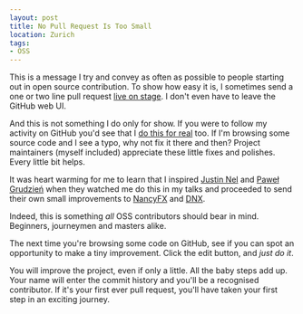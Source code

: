 ```yaml
---
layout: post
title: No Pull Request Is Too Small
location: Zurich
tags:
- OSS
---
```

This is a message I try and convey as often as possible to people starting out in open source contribution. To show how easy it is, I sometimes send a one or two line pull request [live on stage](https://www.youtube.com/watch?v=1v091LSnThE&t=36m4s). I don't even have to leave the GitHub web UI.

And this is not something I do only for show. If you were to follow my activity on GitHub you'd see that I [do this for real](https://github.com/damianh/LibLog/pull/86/files) too. If I'm browsing some source code and I see a typo, why not fix it there and then? Project maintainers (myself included) appreciate these little fixes and polishes. Every little bit helps.

It was heart warming for me to learn that I inspired [Justin Nel](https://twitter.com/Cyberlane) and [Paweł Grudzień](https://twitter.com/BleedingNEdge) when they watched me do this in my talks and proceeded to send their own small improvements to [NancyFX](https://github.com/NancyFx/Nancy.Demo.Samples/pull/3) and [DNX](https://github.com/aspnet/dnx/pull/2936).

Indeed, this is something *all* OSS contributors should bear in mind. Beginners, journeymen and masters alike.

The next time you're browsing some code on GitHub, see if you can spot an opportunity to make a tiny improvement. Click the edit button, and *just do it*.

You will improve the project, even if only a little. All the baby steps add up. Your name will enter the commit history and you'll be a recognised contributor. If it's your first ever pull request, you'll have taken your first step in an exciting journey.
